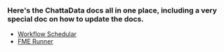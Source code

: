 ### Here's the ChattaData docs all in one place, including a very special doc on how to update the docs.

- [Workflow Schedular](https://openchattanooga.github.io/docs/schedular)
- [FME Runner](https://openchattanooga.github.io/docs/FMEworkflowrunner)
